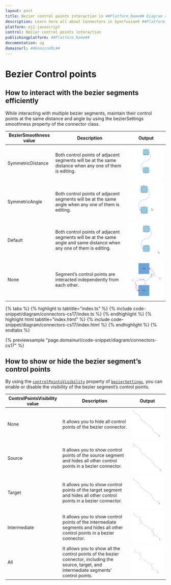 ```yaml
---
layout: post
title: Bezier control points interaction in ##Platform_Name## Diagram control | Syncfusion®
description: Learn here all about Connectors in Syncfusion® ##Platform_Name## Diagram control of Syncfusion Essential® JS 2 and more.
platform: ej2-javascript
control: Bezier control points interaction
publishingplatform: ##Platform_Name##
documentation: ug
domainurl: ##DomainURL##
---
```

# Bezier Control points 

## How to interact with the bezier segments efficiently

While interacting with multiple bezier segments, maintain their control points at the same distance and angle by using the bezierSettings smoothness property of the connector class.

| BezierSmoothness value | Description | Output |
|-------- | -------- | -------- |
| SymmetricDistance| Both control points of adjacent segments will be at the same distance when any one of them is editing. | ![Symmetric distance](../../../../images//Symmetric-distance.gif) |
| SymmetricAngle | Both control points of adjacent segments will be at the same angle when any one of them is editing. | ![Symmetric Angle](../../../../images//symmetric-Angle.gif) |
| Default | Both control points of adjacent segments will be at the same angle and same distance when any one of them is editing. | ![Default](../../../../images//DefaultSymmetric.gif) |
| None | Segment’s control points are interacted independently from each other. | ![None](../../../../images//SymmetricNoneImage.png) |

{% tabs %}
{% highlight ts tabtitle="index.ts" %}
{% include code-snippet/diagram/connectors-cs17/index.ts %}
{% endhighlight %}
{% highlight html tabtitle="index.html" %}
{% include code-snippet/diagram/connectors-cs17/index.html %}
{% endhighlight %}
{% endtabs %}
        
{% previewsample "page.domainurl/code-snippet/diagram/connectors-cs17" %}

## How to show or hide the bezier segment’s control points

By using the [`controlPointsVisibility`](../api/diagram/controlPointsVisibility/) property of [`bezierSettings`](../api/diagram/bezierSettingsModel/), you can enable or disable the visibility of the bezier segment’s control points.

| ControlPointsVisibility value | Description | Output |
|-------- | -------- | -------- |
| None |It allows you to hide all control points of the bezier connector. | ![ControlPointsVisibility None](../../../../images//controlPointVisibilityNone.png) |
| Source | It allows you to show control points of the source segment and hides all other control points in a bezier connector. | ![ControlPointsVisibility Source](../../../../images//controlPointVisibilitySource.png) |
| Target | It allows you to show control points of the target segment and hides all other control points in a bezier connector. | ![ControlPointsVisibility Target](../../../../images//controlPointVisibilityTarget.png) |
| Intermediate | It allows you to show control points of the intermediate segments and hides all other control points in a bezier connector.| ![ControlPointsVisibility Intermediate](../../../../images//controlPointVisibilityIntermediate.png) |
| All | It allows you to show all the control points of the bezier connector, including the source, target, and intermediate segments’ control points. | ![ControlPointsVisibility All](../../../../images//controlPointVisibilityAll.png) |
